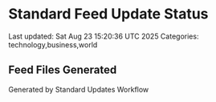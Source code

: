 # Standard Feed Update Status
Last updated: Sat Aug 23 15:20:36 UTC 2025
Categories: technology,business,world

## Feed Files Generated

Generated by Standard Updates Workflow
